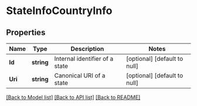 # StateInfoCountryInfo

## Properties
Name | Type | Description | Notes
------------ | ------------- | ------------- | -------------
**Id** | **string** | Internal identifier of a state | [optional] [default to null]
**Uri** | **string** | Canonical URI of a state | [optional] [default to null]

[[Back to Model list]](../README.md#documentation-for-models) [[Back to API list]](../README.md#documentation-for-api-endpoints) [[Back to README]](../README.md)


